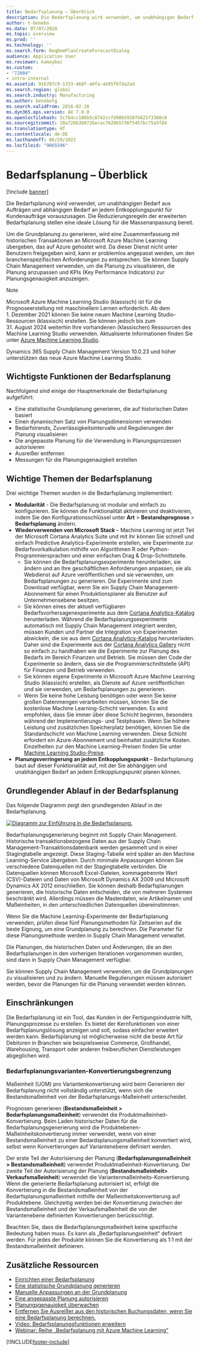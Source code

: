 ```yaml
---
title: Bedarfsplanung – Überblick
description: Die Bedarfsplanung wird verwendet, um unabhängigen Bedarf aus Aufträgen und abhängigen Bedarf an jedem Entkopplungspunkt für Kundenaufträge vorauszusagen. Die Reduzierungsregeln der erweiterten Bedarfsplanung stellen eine ideale Lösung für die Massenanpassung bereit.
author: t-benebo
ms.date: 07/07/2020
ms.topic: overview
ms.prod: ''
ms.technology: ''
ms.search.form: ReqDemPlanCreateForecastDialog
audience: Application User
ms.reviewer: kamaybac
ms.custom:
- "72004"
- intro-internal
ms.assetid: 916707c9-1333-460f-a0fa-4e95f6fda2ad
ms.search.region: global
ms.search.industry: Manufacturing
ms.author: benebotg
ms.search.validFrom: 2016-02-28
ms.dyn365.ops.version: AX 7.0.0
ms.openlocfilehash: 5c764cc186b5c8742ccfd90b5928f6625f3360c8
ms.sourcegitcommit: 28a726b3b0726ecac7620b5736f5457bc75a5f84
ms.translationtype: HT
ms.contentlocale: de-DE
ms.lasthandoff: 06/29/2022
ms.locfileid: "9065596"
---
```

# <a name="demand-forecasting-overview"></a>Bedarfsplanung – Überblick

[!include [banner](../includes/banner.md)]

Die Bedarfsplanung wird verwendet, um unabhängigen Bedarf aus Aufträgen und abhängigen Bedarf an jedem Entkopplungspunkt für Kundenaufträge vorauszusagen. Die Reduzierungsregeln der erweiterten Bedarfsplanung stellen eine ideale Lösung für die Massenanpassung bereit.

Um die Grundplanung zu generieren, wird eine Zusammenfassung mit historischen Transaktionen an Microsoft Azure Machine Learning übergeben, das auf Azure gehostet wird. Da dieser Dienst nicht unter Benutzern freigegeben wird, kann er problemlos angepasst werden, um den branchenspezifischen Anforderungen zu entsprechen. Sie können Supply Chain Management verwenden, um die Planung zu visualisieren, die Planung anzupassen und KPIs (Key Performance Indicators) zur Planungsgenauigkeit anzuzeigen.

> [!NOTE]
> Microsoft Azure Machine Learning Studio (klassisch) ist für die Prognoseerstellung mit maschinellem Lernen erforderlich. Ab dem 1. Dezember 2021 können Sie keine neuen Machine Learning Studio-Ressourcen (klassisch) erstellen. Sie können jedoch bis zum 31. August 2024 weiterhin Ihre vorhandenen (klassischen) Ressourcen des Machine Learning Studio verwenden. Aktualisierte Informationen finden Sie unter [Azure Machine Learning Studio](/azure/machine-learning/overview-what-is-machine-learning-studio#ml-studio-classic-vs-azure-machine-learning-studio).
> 
> Dynamics 365 Supply Chain Management Version 10.0.23 und höher unterstützen das neue Azure Machine Learning Studio.

## <a name="key-features-of-demand-forecasting"></a>Wichtigste Funktionen der Bedarfsplanung

Nachfolgend sind einige der Hauptmerkmale der Bedarfsplanung aufgeführt:

- Eine statistische Grundplanung generieren, die auf historischen Daten basiert
- Einen dynamischen Satz von Planungsdimensionen verwenden
- Bedarfstrends, Zuverlässigkeitsintervalle und Regulierungen der Planung visualisieren
- Die angepasste Planung für die Verwendung in Planungsprozessen autorisieren
- Ausreißer entfernen
- Messungen für die Planungsgenauigkeit erstellen

## <a name="major-themes-in-demand-forecasting"></a>Wichtige Themen der Bedarfsplanung

Drei wichtige Themen wurden in die Bedarfsplanung implementiert:

- **Modularität** - Die Bedarfsplanung ist modular und einfach zu konfigurieren. Sie können die Funktionalität aktivieren und deaktivieren, indem Sie den Konfigurationsschlüssel unter **Art** &gt; **Bestandsprognose** &gt; **Bedarfsplanung** ändern.
- **Wiederverwenden von Microsoft Stack** – Machine Learning ist jetzt Teil der Microsoft Cortana Analytics Suite und mit ihr können Sie schnell und einfach Predictive Analytics-Experimente erstellen, wie Experimente zur Bedarfsvorkalkulation mithilfe von Algorithmen R oder Python-Programmiersprachen und einer einfachen Drag & Drop-Schnittstelle.
  - Sie können die Bedarfsplanungsexperimente herunterladen, sie ändern und an Ihre geschäftlichen Anforderungen anpassen, sie als Webdienst auf Azure veröffentlichen und sie verwenden, um Bedarfsplanungen zu generieren. Die Experimente sind zum Download verfügbar, wenn Sie ein Supply Chain Management-Abonnement für einen Produktionsplaner als Benutzer auf Unternehmensebene besitzen.
  - Sie können eines der aktuell verfügbaren Bedarfsvorhersagenexperimente aus dem [Cortana Analytics-Katalog](https://gallery.cortanaanalytics.com/) herunterladen. Während die Bedarfsplanungsexperimente automatisch mit Supply Chain Management integriert werden, müssen Kunden und Partner die Integration von Experimenten abwickeln, die sie aus dem [Cortana Analytics-Katalog](https://gallery.cortanaanalytics.com/) herunterladen. Daher sind die Experimente aus der [Cortana Analytics Gallery](https://gallery.cortanaanalytics.com/) nicht so einfach zu handhaben wie die Experimente zur Planung des Bedarfs im Bereich Finanzen und Betrieb. Sie müssen den Code der Experimente so ändern, dass sie die Programmierschnittstelle (API) für Finanzen und Betrieb verwenden.
  - Sie können eigene Experimente in Microsoft Azure Machine Learning Studio (klassisch) erstellen, als Dienste auf Azure veröffentlichen und sie verwenden, um Bedarfsplanungen zu generieren.
  - Wenn Sie keine hohe Leistung benötigen oder wenn Sie keine großen Datenmengen verarbeiten müssen, können Sie die kostenlose Machine Learning-Schicht verwenden. Es wird empfohlen, dass Sie immer über diese Schicht beginnen, besonders während der Implementierungs- und Testphasen. Wenn Sie höhere Leistung und zusätzlichen Speicherplatz benötigen, können Sie die Standardschicht von Machine Learning verwenden. Diese Schicht erfordert ein Azure-Abonnement und beinhaltet zusätzliche Kosten. Einzelheiten zur den Machine Learning-Preisen finden Sie unter [Machine Learning Studio-Preise](https://aka.ms/machine-learning-price-info).
- **Planungsverringerung an jedem Entkopplungspunkt** – Bedarfsplanung baut auf dieser Funktionalität auf, mit der Sie abhängigen und unabhängigen Bedarf an jedem Entkopplungspunkt planen können.

## <a name="basic-flow-in-demand-forecasting"></a>Grundlegender Ablauf in der Bedarfsplanung

Das folgende Diagramm zeigt den grundlegenden Ablauf in der Bedarfsplanung.

[![Diagramm zur Einführung in die Bedarfsplanung.](./media/demand-forecasting-introduction.png)](./media/demand-forecasting-introduction.png)

Bedarfsplanungsgenerierung beginnt mit Supply Chain Management. Historische transaktionsbezogene Daten aus der Supply Chain Management-Transaktionsdatenbank werden gesammelt und in einer Stagingtabelle angezeigt. Diese Staging-Tabelle wird später an den Machine Learning-Service übergeben. Durch minimale Anpassungen können Sie verschiedene Datenquellen mit der Stagingtabelle verbinden. Die Datenquellen können Microsoft Excel-Dateien, kommagetrennte Wert (CSV)-Dateien und Daten von Microsoft Dynamics AX 2009 und Microsoft Dynamics AX 2012 einschließen. Sie können deshalb Bedarfsplanungen generieren, die historische Daten entscheiden, die von mehreren Systemen beschränkt wird. Allerdings müssen die Masterdaten, wie Artikelnamen und Maßeinheiten, in den unterschiedlichen Datenquellen übereinstimmen.

Wenn Sie die Machine Learning-Experimente der Bedarfsplanung verwenden, prüfen diese fünf Planungsmethoden für Zeitserien auf die beste Eignung, um eine Grundplanung zu berechnen. Die Parameter für diese Planungsmethode werden in Supply Chain Management verwaltet.

Die Planungen, die historischen Daten und Änderungen, die an den Bedarfsplanungen in den vorherigen Iterationen vorgenommen wurden, sind dann in Supply Chain Management verfügbar.

Sie können Supply Chain Management verwenden, um die Grundplanungen zu visualisieren und zu ändern. Manuelle Regulierungen müssen autorisiert werden, bevor die Planungen für die Planung verwendet werden können.

## <a name="limitations"></a>Einschränkungen

Die Bedarfsplanung ist ein Tool, das Kunden in der Fertigungsindustrie hilft, Planungsprozesse zu erstellen. Es bietet der Kernfunktionen von einer Bedarfsplanungslösung anzeigen und soll, sodass einfacher erweitert werden kann. Bedarfsplanung ist möglicherweise nicht die beste Art für Debitoren in Branchen wie beispielsweise Commerce, Großhandel, Warehousing, Transport oder anderen freiberuflichen Dienstleistungen abgeglichen wird.

### <a name="demand-forecast-variant-conversion-limitation"></a>Bedarfsplanungsvarianten-Konvertierungsbegrenzung

Maßeinheit (UOM) pro Variantenkonvertierung wird beim Generieren der Bedarfsplanung nicht vollständig unterstützt, wenn sich die Bestandsmaßeinheit von der Bedarfsplanungs-Maßeinheit unterscheidet.

Prognosen generieren (**Bestandsmaßeinheit > Bedarfsplanungsmaßeinheit**) verwendet die Produktmaßeinheit-Konvertierung. Beim Laden historischer Daten für die Bedarfsplanungsgenerierung wird die Produktebenen-Maßeinheitskonvertierung immer verwendet, wenn von einer Bestandsmaßeinheit zu einer Bedardsplanungsmaßeinheit konvertiert wird, selbst wenn Konvertierungen auf Variantenebene definiert werden.

Der erste Teil der Autorisierung der Planung (**Bedarfsplanungsmaßeinheit > Bestandsmaßeinheit**) verwendet Produktmaßeinheit-Konvertierung. Der zweite Teil der Autorisierung der Planung (**Bestandsmaßeinheit> Verkaufsmaßeinheit**) verwendet die Variantenmaßeinheits-Konvertierung. Wenn die generierte Bedarfsplanung autorisiert ist, erfolgt die Konvertierung in die Bestandsmaßeinheit von der Bedarfsplanungsmaßeinheit mithilfe der Maßeinheitskonvertierung auf Produktebene. Gleichzeitig werden bei der Konvertierung zwischen der Bestandsmaßeinheit und der Verkaufsmaßeinheit die von der Variantenebene definierten Konvertierungen berücksichtigt.

Beachten Sie, dass die Bedarfsplanungsmaßeinheit keine spezifische Bedeutung haben muss. Es kann als „Bedarfsplanungseinheit“ definiert werden. Für jedes der Produkte können Sie die Konvertierung als 1:1 mit der Bestandsmaßeinheit definieren.

## <a name="additional-resources"></a>Zusätzliche Ressourcen

- [Einrichten einer Bedarfsplanung](demand-forecasting-setup.md)
- [Eine statistische Grundplanung generieren](generate-statistical-baseline-forecast.md)
- [Manuelle Anpassungen an der Grundplanung](manual-adjustments-baseline-forecast.md)
- [Eine angepasste Planung autorisieren](authorize-adjusted-forecast.md)
- [Planungsgenauigkeit überwachen](monitor-forecast-accuracy.md)
- [Entfernen Sie Ausreißer aus den historischen Buchungsdaten, wenn Sie eine Bedarfsplanung berechnen.](remove-historical-outliers-calculating-demand-forecast.md)
- [Video: Bedarfsplanungsfunktionen erweitern](https://www.youtube.com/watch?v=4OIKIXLiNjI&feature=youtu.be)
- [Webinar: Reihe „Bedarfsplanung mit Azure Machine Learning“](https://aka.ms/DemandForecastingwithAzureMachineLearningSeries)

[!INCLUDE[footer-include](../../includes/footer-banner.md)]

